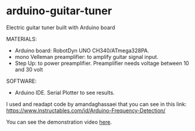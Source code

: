 # arduino-guitar-tuner
Electric guitar tuner built with Arduino board

MATERIALS:
- Arduino board: RobotDyn UNO CH340/ATmega328PA.
- mono Velleman preamplifier: to amplify guitar signal input.
- Step Up: to power preamplifier. Preamplifier needs voltage between 10 and 30 volt

SOFTWARE:
- Arduino IDE. Serial Plotter to see results.

I used and readapt code by amandaghassaei that you can see in this link:
https://www.instructables.com/id/Arduino-Frequency-Detection/


You can see the demonstration video [here](https://andry92.github.io/arduino-guitar-tuner/).